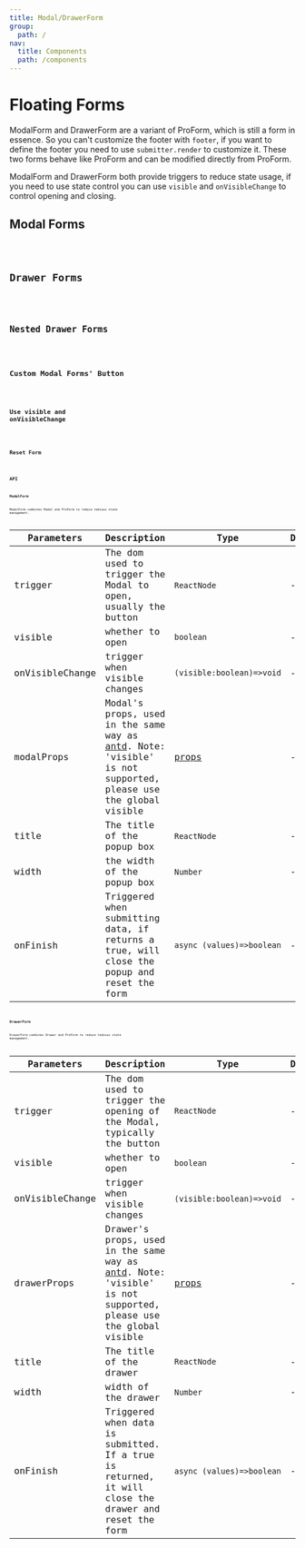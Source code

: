 ```yaml
---
title: Modal/DrawerForm
group:
  path: /
nav:
  title: Components
  path: /components
---
```


# Floating Forms

ModalForm and DrawerForm are a variant of ProForm, which is still a form in essence. So you can't customize the footer with `footer`, if you want to define the footer you need to use `submitter.render` to customize it. These two forms behave like ProForm and can be modified directly from ProForm.

ModalForm and DrawerForm both provide triggers to reduce state usage, if you need to use state control you can use `visible` and `onVisibleChange` to control opening and closing.

## Modal Forms

<code hideActions='["CSB"]' src="./demos/modal-form.tsx" background="#f5f5f5" height="32px" title="Modal Forms"/>

## Drawer Forms

<code hideActions='["CSB"]' src="./demos/drawer-form.tsx" background="#f5f5f5" height="32px" title="Drawer Forms"/>

## Nested Drawer Forms

<code hideActions='["CSB"]' src="./demos/drawer-form-nested.tsx" debug background="#f5f5f5" height="32px" title="Drawer Forms"/>

## Custom Modal Forms' Button

<code hideActions='["CSB"]' src="./demos/modal-form-submitter.tsx"  background="#f5f5f5" height="32px" title="Custom Modal Forms' Button"/>

## Use visible and onVisibleChange

<code hideActions='["CSB"]' src="./demos/visible-on-visible-change.tsx"  background="#f5f5f5" height="32px" title="Use visible and onVisibleChange"/>

## Reset Form

<code hideActions='["CSB"]' src="./demos/modal-form-reset.tsx"  background="#f5f5f5" height="32px" title="Reset Form"/>

## API

### ModalForm

ModalForm combines Modal and ProForm to reduce tedious state management.

| Parameters | Description | Type | Default |
| --- | --- | --- | --- |
| trigger | The dom used to trigger the Modal to open, usually the button | `ReactNode` | - |
| visible | whether to open | `boolean` | - |
| onVisibleChange | trigger when visible changes | `(visible:boolean)=>void` | - |
| modalProps | Modal's props, used in the same way as [antd](https://ant.design/components/modal/). Note: 'visible' is not supported, please use the global visible | [props](https://ant.design/components/modal/#API) | - |
| title | The title of the popup box | `ReactNode` | - |
| width | the width of the popup box | `Number` | - |
| onFinish | Triggered when submitting data, if returns a true, will close the popup and reset the form | `async (values)=>boolean` | - |

### DrawerForm

DrawerForm combines Drawer and ProForm to reduce tedious state management.

| Parameters | Description | Type | Default |
| --- | --- | --- | --- |
| trigger | The dom used to trigger the opening of the Modal, typically the button | `ReactNode` | - |
| visible | whether to open | `boolean` | - |
| onVisibleChange | trigger when visible changes | `(visible:boolean)=>void` | - |
| drawerProps | Drawer's props, used in the same way as [antd](https://ant.design/components/drawer/). Note: 'visible' is not supported, please use the global visible | [props](https://ant.design/components/drawer/#API) | - |
| title | The title of the drawer | `ReactNode` | - |
| width | width of the drawer | `Number` | - |
| onFinish | Triggered when data is submitted. If a true is returned, it will close the drawer and reset the form | `async (values)=>boolean` | - |
